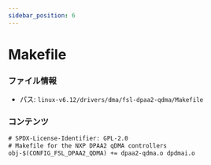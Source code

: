 ```yaml
---
sidebar_position: 6
---
```

# Makefile

### ファイル情報

- パス: `linux-v6.12/drivers/dma/fsl-dpaa2-qdma/Makefile`

### コンテンツ

```txt
# SPDX-License-Identifier: GPL-2.0
# Makefile for the NXP DPAA2 qDMA controllers
obj-$(CONFIG_FSL_DPAA2_QDMA) += dpaa2-qdma.o dpdmai.o

```
